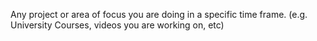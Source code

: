 Any project or area of focus you are doing in a specific time frame. (e.g. University Courses, videos you are working on, etc)